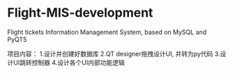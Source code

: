 # Flight-MIS-development
Flight tickets Information Management System, based on MySQL and PyQT5

项目内容：
1.设计并创建好数据库
2.QT designer拖拽设计UI, 并转为py代码
3.设计UI跳转控制器
4.设计各个UI内部功能逻辑

